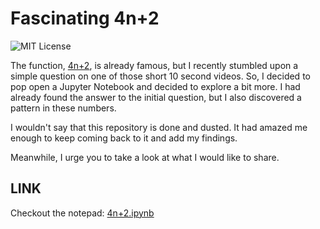 # Fascinating 4n+2
![MIT License](https://img.shields.io/github/license/shine-jayakumar/Covid19-Exploratory-Analysis-With-SQL)

The function, [4n+2](https://en.wikipedia.org/wiki/4n_+_2), is already famous, but I recently stumbled upon a simple question on one of those short 10 second videos. So, I decided to pop open a Jupyter Notebook and decided to explore a bit more. I had already found the answer to the initial question, but I also discovered a pattern in these numbers.

I wouldn't say that this repository is done and dusted. It had amazed me enough to keep coming back to it and add my findings.

Meanwhile, I urge you to take a look at what I would like to share.

## LINK
Checkout the notepad: [4n+2.ipynb](https://github.com/shine-jayakumar/4n-plus-2/blob/master/4n+2.ipynb)

